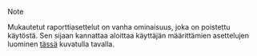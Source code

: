 > [!NOTE]
> Mukautetut raporttiasettelut on vanha ominaisuus, joka on poistettu käytöstä. Sen sijaan kannattaa aloittaa käyttäjän määrittämien asettelujen luominen [tässä](../ui-get-started-layouts.md) kuvatulla tavalla.